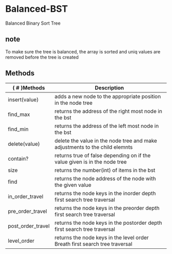 # Balanced-BST
 Balanced Binary Sort Tree

 ## note
 To make sure the  tree is balanced, the array is sorted and uniq values are removed before the tree is created



## Methods
| ( # )Methods            | Description                                                                             |
|-------------------------|-----------------------------------------------------------------------------------------|
| insert(value)           | adds a new node to the appropriate position in the node tree                            |
| find_max                | returns the address of the right most node in the bst                                   |
| find_min                | returns the address of the left most node in the bst                                    |
| delete(value)           | delete the value in the node tree and make adjustments to the child elemnts             |
| contain?                | returns true of false depending on if the value given is in the node tree               |
| size                    | returns the number(int) of items in the bst                                             |
| find                    | returns the node address of the node with the given value                               |
| in_order_travel         | returns the node keys in the inorder depth first search tree traversal                  |
| pre_order_travel        | returns the node keys in the preorder depth first search tree traversal                 |
| post_order_travel       | returns the node keys in the postorder depth first search tree traversal                 |
| level_order             | returns the node keys in the level order Breath first search tree traversal             |